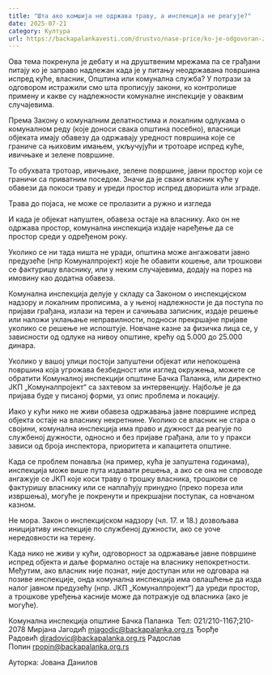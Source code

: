 ```yaml
---
title: "Шта ако комшија не одржава траву, а инспекција не реагује?"
date: 2025-07-21
category: Култура
url: https://backapalankavesti.com/drustvo/nase-price/ko-je-odgovoran-za-nekosenje-trave-ispred-kuce/
---
```


Ова тема покренула је дебату и на друштвеним мрежама па се грађани питају ко је заправо надлежан када је у питању неодржавана површина испред куће, власник, Општина или комунална служба? У потрази за одговором истражили смо шта прописују закони, ко контролише примену и какве су надлежности комуналне инспекције у оваквим случајевима.

Према Закону о комуналним делатностима и локалним одлукама о комуналном реду (које доноси свака општина посебно), власници објеката имају обавезу да одржавају уредност површина које се граниче са њиховим имањем, укључујући и тротоаре испред куће, ивичњаке и зелене површине.

То обухвата тротоар, ивичњаке, зелене површине, јавни простор који се граничи са приватним поседом. Значи да је сваки власник куће у обавези да покоси траву и уреди простор испред дворишта или зграде.

Трава до појаса, не може се пролазити а ружно и изгледа

И када је објекат напуштен, обавеза остаје на власнику. Ако он не одржава простор, комунална инспекција издаје наређење да се простор среди у одређеном року.

Уколико се ни тада ништа не уради, општина може ангажовати јавно предузеће (нпр Комуналпројект) које ће обавити кошење, али трошкови се фактуришу власнику, или у неким случајевима, додају на порез на имовину као додатна обавеза.

Комунална инспекција делује у складу са Законом о инспекцијском надзору и локалним прописима, а у њеној надлежности је да поступа по пријави грађана, излази на терен и сачињава записник, издаје решење или наложи уклањање неправилности, подноси прекршајне пријаве уколико се решење не испоштује. Новчане казне за физичка лица се, у зависности од одлуке на нивоу општине, крећу од 5.000 до 25.000 динара.

Уколико у вашој улици постоји запуштени објекат или непокошена површина која угрожава безбедност или изглед окружења, можете се обратити Комуналној инспекцији општине Бачка Паланка, или директно ЈКП „Комуналпројект“ са захтевом за интервенцију. Најбоље је да пријава буде у писаној форми, уз опис проблема и локацију.

Иако у кући нико не живи обавеза одржавања јавне површине испред објекта остаје на власнику некретнине. Уколико се власник не стара о својини, комунална инспекција има право и дужност да реагује по службеној дужности, односно и без пријаве грађана, али то у пракси зависи од броја инспектора, приоритета и капацитета општине.

Када се проблем понавља (на пример, кућа је запуштена годинама), инспекција може више пута издавати решења, а ако се она не спроводе ангажује се ЈКП које коси траву о трошку власника, трошкови се фактуришу власнику или се наплаћују принудно (преко пореза или извршења), могуће је покренути и прекршајни поступак, са новчаном казном.

Не мора. Закон о инспекцијском надзору (чл. 17. и 18.) дозвољава иницијативу инспекције по службеној дужности, ако се уоче нередовности на терену.

Када нико не живи у кући, одговорност за одржавање јавне површине испред објекта и даље формално остаје на власнику непокретности. Међутим, ако власник није познат, није доступан или не одговара на позиве инспекције, онда комунална инспекција има овлашћење да изда налог јавном предузећу (нпр. ЈКП „Комуналпројект“) да уреди простор, а трошкове уређења касније може да потражује од власника (ако је могуће).

Комунална инспекција општине Бачка Паланка 
Тел: 021/210-1167;210-2078
Мирјана Јагодић mjagodic@backapalanka.org.rs
Ђорђе Радовић djradovic@backapalanka.org.rs
Радослав Попин rpopin@backapalanka.org.rs

Ауторка: Јована Данилов
